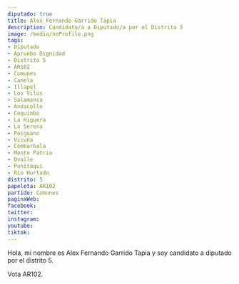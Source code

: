 ```yaml
---
diputado: true
title: Alex Fernando Garrido Tapia
description: Candidato/a a Diputado/a por el Distrito 5
image: /media/noProfile.png
tags:
- Diputado
- Apruebo Dignidad
- Distrito 5
- AR102
- Comunes
- Canela
- Illapel
- Los Vilos
- Salamanca
- Andacollo
- Coquimbo
- La Higuera
- La Serena
- Paiguano
- Vicuña
- Combarbala
- Monte Patria
- Ovalle
- Punitaqui
- Rio Hurtado
distrito: 5
papeleta: AR102
partido: Comunes
paginaWeb:
facebook:
twitter:
instagram:
youtube:
tiktok:
---
```

Hola, mi nombre es Alex Fernando Garrido Tapia y soy candidato a diputado por el distrito 5.

Vota AR102.